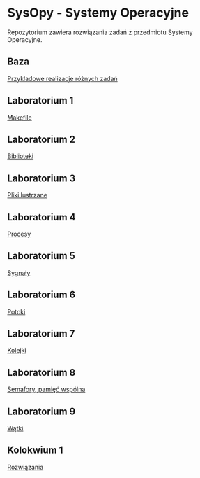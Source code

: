 # SysOpy - Systemy Operacyjne

Repozytorium zawiera rozwiązania zadań z przedmiotu Systemy Operacyjne.

## Baza
[Przykładowe realizacje różnych zadań](./Baza)

## Laboratorium 1
[Makefile](./lab1)

## Laboratorium 2
[Biblioteki](./lab2)

## Laboratorium 3 
[Pliki lustrzane](./lab3)

## Laboratorium 4
[Procesy](./lab4)

## Laboratorium 5
[Sygnały](./lab5)

## Laboratorium 6
[Potoki](./lab6)

## Laboratorium 7
[Kolejki](./lab7)

## Laboratorium 8
[Semafory, pamięć wspólna](./lab8)

## Laboratorium 9
[Wątki](./lab9)

## Kolokwium 1
[Rozwiązania](./kolokwium1%20(4.5))

